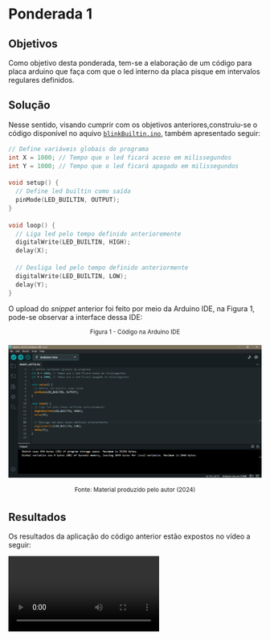 # Ponderada 1

## Objetivos
Como objetivo desta ponderada, tem-se a elaboração de um código para placa arduino que faça com que o led interno da placa pisque em intervalos regulares definidos.

## Solução
Nesse sentido, visando cumprir com os objetivos anteriores,construiu-se o código disponível no aquivo [`blinkBuiltin.ino`](blinkBuiltin.ino), também apresentado seguir:

``` C++
// Define variáveis globais do programa
int X = 1000; // Tempo que o led ficará aceso em milissegundos
int Y = 1000; // Tempo que o led ficará apagado em milissegundos

void setup() {
  // Define led builtin como saída
  pinMode(LED_BUILTIN, OUTPUT);
}

void loop() {
  // Liga led pelo tempo definido anterioremente
  digitalWrite(LED_BUILTIN, HIGH);
  delay(X);

  // Desliga led pelo tempo definido anteriormente
  digitalWrite(LED_BUILTIN, LOW);
  delay(Y);
}
```

O upload do _snippet_ anterior foi feito por meio da Arduino IDE, na Figura 1, pode-se observar a interface dessa IDE:


<div align='center'>
<sup>Figura 1 - Código na Arduino IDE</sup>

![IDE arduino com código](<Imagem IDE.png>)

<sup>Fonte: Material produzido pelo autor (2024)</sup>
</div>


## Resultados
Os resultados da aplicação do código anterior estão expostos no vídeo a seguir:

<video controls src="vídeo funcionamento.mp4" title="Resultado do Código"></video>